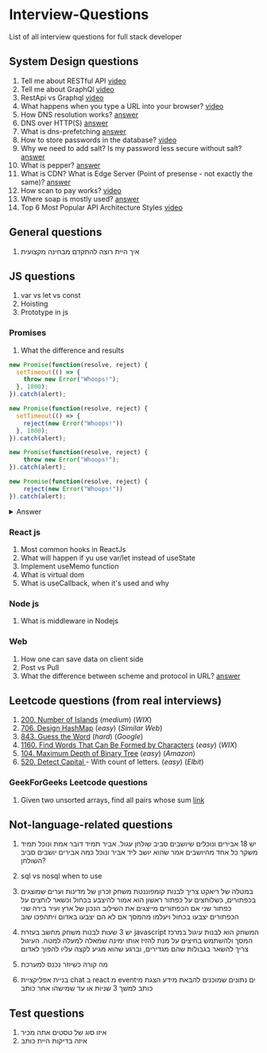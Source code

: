 # Interview-Questions

List of all interview questions for full stack developer

## System Design questions

1. Tell me about RESTful API [video](https://www.youtube.com/watch?v=-mN3VyJuCjM)
2. Tell me about GraphQl [video](https://www.youtube.com/watch?v=yWzKJPw_VzM)
3. RestApi vs Graphql [video](https://www.youtube.com/watch?v=yWzKJPw_VzM)
4. What happens when you type a URL into your browser? [video](https://www.youtube.com/watch?v=AlkDbnbv7dk)
5. How DNS resolution works? [answer](https://serverfault.com/questions/643506/how-does-the-http-get-method-work-in-relation-to-dns-protocol)
6. DNS over HTTP(S) [answer](https://en.wikipedia.org/wiki/DNS_over_HTTPS)
7. What is dns-prefetching [answer](https://developer.mozilla.org/en-US/docs/Web/Performance/dns-prefetch)
8. How to store passwords in the database? [video](https://www.youtube.com/watch?v=zt8Cocdy15c)
9. Why we need to add salt? Is my password less secure without salt? [answer](https://security.stackexchange.com/questions/100898/why-store-a-salt-along-side-the-hashed-password)
10. What is pepper? [answer](https://stackoverflow.com/questions/16891729/best-practices-salting-peppering-passwords)
11. What is CDN? What is Edge Server (Point of presense - not exactly the same)? [answer](https://www.youtube.com/watch?v=RI9np1LWzqw)
12. How scan to pay works? [video](https://www.youtube.com/watch?v=XS8ACikD2qs)
13. Where soap is mostly used? [answer](https://www.youtube.com/watch?v=4vLxWqE94l4)
14. Top 6 Most Popular API Architecture Styles [video](https://www.youtube.com/watch?v=4vLxWqE94l4)

## General questions

1. <div dir="rtl">איך היית רוצה להתקדם מבחינה מקצועית</div>

## JS questions

1. var vs let vs const
2. Hoisting
3. Prototype in js


### Promises


1. What the difference and results
```js
new Promise(function(resolve, reject) {
  setTimeout(() => {
    throw new Error("Whoops!");
  }, 1000);
}).catch(alert);
```

```js
new Promise(function(resolve, reject) {
  setTimeout(() => {
    reject(new Error("Whoops!"))
  }, 1000);
}).catch(alert);
```

```js
new Promise(function(resolve, reject) {
    throw new Error("Whoops!");
}).catch(alert);

```
```js
new Promise(function(resolve, reject) {
    reject(new Error("Whoops!"))
}).catch(alert);
```

<details>
There’s an "implicit try..catch" around the function code. So all <b>synchronous</b> errors are handled.

But here the error is generated not while the executor is running, but later. So the promise can’t handle it.
<summary>
Answer
</details>

### React js

1. Most common hooks in ReactJs
2. What will happen if yu use var/let instead of useState
3. Implement useMemo function
4. What is virtual dom
5. What is useCallback, when it's used and why

### Node js

1. What is middleware in Nodejs

### Web

1. How one can save data on client side
2. Post vs Pull
3. What the difference between scheme and protocol in URL? [answer](https://stackoverflow.com/a/65756683)

## Leetcode questions (from real interviews)

1. [200. Number of Islands](https://leetcode.com/problems/number-of-islands/) (_medium_) (_WIX_)
2. [706. Design HashMap](https://leetcode.com/problems/design-hashmap/) (_easy_) (_Similar Web_)
3. [843. Guess the Word](https://leetcode.com/problems/guess-the-word/) (_hard_) (_Google_)
4. [1160. Find Words That Can Be Formed by Characters](https://leetcode.com/problems/find-words-that-can-be-formed-by-characters/) (_easy_) (_WIX_)
5. [104. Maximum Depth of Binary Tree](https://leetcode.com/problems/maximum-depth-of-binary-tree/) (_easy_) (_Amazon_)
6. [520. Detect Capital
   ](https://leetcode.com/problems/detect-capital/description/) - With count of letters. (_easy_) (_Elbit_)

### GeekForGeeks Leetcode questions

1.  Given two unsorted arrays, find all pairs whose sum [link](https://www.geeksforgeeks.org/given-two-unsorted-arrays-find-pairs-whose-sum-x/?ref=ml_lbp)

## Not-language-related questions

1. יש 18 אבירים ונוכלים שיושבים סביב שולחן עגול.
   אביר תמיד דובר אמת ונוכל תמיד משקר
   כל אחד מהיושבים אמר שהוא יושב ליד אביר ונוכל
   כמה אבירים יושבים סביב השולחן?

2. sql vs nosql when to use
3. במטלה של ריאקט צריך לבנות קומפוננטת משחק זכרון של מדינות וערים שמוצגים בכפתורים, כשלוחצים על כפתור ראשון הוא אמור להיצבע בכחול וכשאר לוחצים על כפתור שני אם הכפתורים מייצגים את השילוב הנכון של ארץ ועיר בירה שני הכפתורים יצבעו בכחול ויעלמו מהמסך אם לא הם יצבעו באדום ויתהפכו שוב
4. יש 3 שעות לבנות משחק מחשב בעזרת javascript
   המשחק הוא לבנות עיגול במרכז המסך ולהשתמש בחיצים על מנת להזיז אותו ימינה שמאלה למעלה למטה.
   העיגול צריך להשאר בגבולות שהם מגדירים, וברגע שהוא מגיע לקצה עליו להפוך לאדום
5. מה קורה כשיוזר נכנס למערכת
6. בניית אפליקציית chat ב react
   מ eventים נתונים שמוכנים להבאת מידע
   הצגת מי כותב למשך 3 שניות או עד שמישהו אחר כותב

## Test questions

1. איזו סוג של טסטים אתה מכיר
2. איזה בדיקות היית כותב
